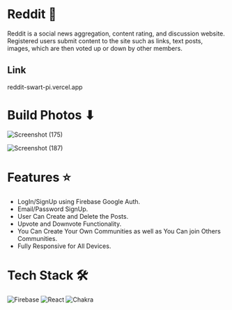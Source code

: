 # Reddit 🐰

Reddit is a social news aggregation, content rating, and discussion website. Registered users submit content to the site such as links, text posts, images, which are then voted up or down by other members.

## Link

reddit-swart-pi.vercel.app

# Build Photos ⬇

![Screenshot (175)](https://user-images.githubusercontent.com/74294202/194495984-b684a17c-5dfb-433a-9e37-ee2f29e6f25a.png)

![Screenshot (187)](https://user-images.githubusercontent.com/74294202/194496566-ed02d720-624f-44a8-9376-3f6b1a330097.png)

# Features ⭐

- LogIn/SignUp using Firebase Google Auth.
- Email/Password SignUp.
- User Can Create and Delete the Posts.
- Upvote and Downvote Functionality.
- You Can Create Your Own Communities as well as You Can join Others Communities.
- Fully Responsive for All Devices.

# Tech Stack 🛠

![Firebase](https://img.shields.io/badge/firebase-%23039BE5.svg?style=flat&logo=firebase)
![React](https://img.shields.io/badge/react-%2320232a.svg?style=flat&logo=react&logoColor=%2361DAFB)
![Chakra](https://img.shields.io/badge/chakra-%234ED1C5.svg?style=flat&logo=chakraui&logoColor=white)
